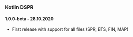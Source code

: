 ### Kotlin DSPR

#### **1.0.0-beta** - 28.10.2020
 * First release with support for all files (SPR, BTS, FIN, MAP)

